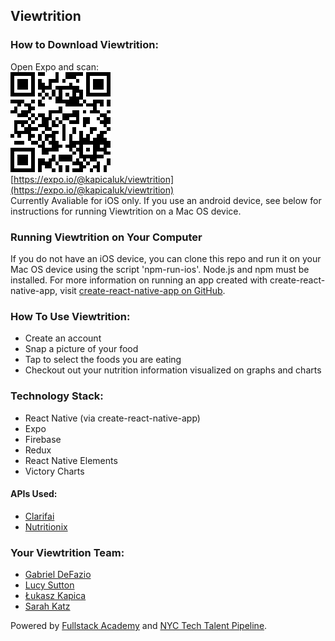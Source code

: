 ## Viewtrition

### How to Download Viewtrition:
Open Expo and scan:  
![qrCode](qrCode.png)  
[https://expo.io/@kapicaluk/viewtrition](https://expo.io/@kapicaluk/viewtrition)  
Currently Avaliable for iOS only. If you use an android device, see below for instructions for running Viewtrition on a Mac OS device.

### Running Viewtrition on Your Computer
If you do not have an iOS device, you can clone this repo and run it on your Mac OS device using the script 'npm-run-ios'. Node.js and npm must be installed. For more information on running an app created with create-react-native-app, visit [create-react-native-app on GitHub](https://github.com/react-community/create-react-native-app).

### How To Use Viewtrition:
* Create an account
* Snap a picture of your food
* Tap to select the foods you are eating
* Checkout out your nutrition information visualized on graphs and charts

### Technology Stack:
* React Native (via create-react-native-app)
* Expo
* Firebase
* Redux
* React Native Elements
* Victory Charts
#### APIs Used:
* [Clarifai](https://www.clarifai.com/)
* [Nutritionix](https://developer.nutritionix.com/)

### Your Viewtrition Team:
* [Gabriel DeFazio](https://github.com/gabrieldefazio)
* [Lucy Sutton](https://github.com/lucysutton91)
* [Łukasz Kapica](https://github.com/kapicaluk)
* [Sarah Katz](https://github.com/SarahLKatz)

Powered by [Fullstack Academy](https://www.fullstackacademy.com/) and [NYC Tech Talent Pipeline](http://www.techtalentpipeline.nyc/).
